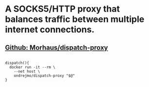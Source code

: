 # A SOCKS5/HTTP proxy that balances traffic between multiple internet connections.
## [Github: Morhaus/dispatch-proxy](https://github.com/Morhaus/dispatch-proxy)
<pre>
<code>
dispatch(){  
  docker run -it --rm \  
    --net host \  
    ondrejmo/dispatch-proxy "$@"  
}  
</code>
</pre>
